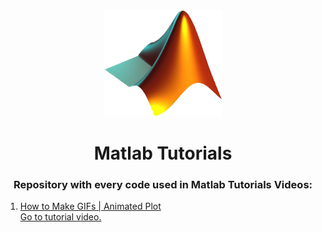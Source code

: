 <div align="center">
    <img src="MATLABsym.png" 
    alt="Matlab Logo"
    />
    <br><h1>Matlab Tutorials</h1>
</div>

<h3 align="center">Repository with every code used in Matlab Tutorials Videos:</h3>

<ol>
    <li>
        <a href="https://github.com/sElton42/Matlab-Tutorials/tree/master/How%20to%20Make%20GIFs%20-%20Animated%20Plot">
        How to Make GIFs | Animated Plot
        </a>
        <br>
        <a href="https://www.youtube.com/watch?v=fCL3HvuoE3Q">
        Go to tutorial video.
        </a>
    </li>
</ol>
